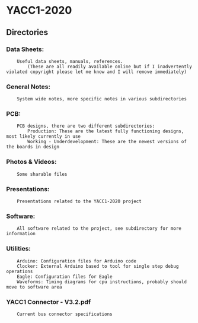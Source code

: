 # YACC1-2020

## Directories

### Data Sheets:
		Useful data sheets, manuals, references.
			(These are all readily available online but if I inadvertently violated copyright please let me know and I will remove immediately)

### General Notes:
		System wide notes, more specific notes in various subdirectories
		
### PCB:
		PCB designs, there are two different subdirectories:
			Production: These are the latest fully functioning designs, most likely currently in use
			Working - Underdevelopment: These are the newest versions of the boards in design
			
### Photos & Videos:
		Some sharable files

### Presentations:
		Presentations related to the YACC1-2020 project
		
### Software:
		All software related to the project, see subdirectory for more information
		
### Utilities:
		Arduino: Configuration files for Arduino code
		Clocker: External Arduino based to tool for single step debug operations
		Eagle: Configuration files for Eagle
		Waveforms: Timing diagrams for cpu instructions, probably should move to software area

### YACC1 Connector - V3.2.pdf
		Current bus connector specifications

